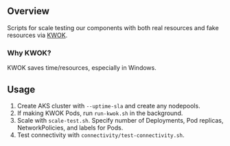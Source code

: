 ## Overview
Scripts for scale testing our components with both real resources and fake resources via [KWOK](https://github.com/kubernetes-sigs/kwok).

### Why KWOK?
KWOK saves time/resources, especially in Windows.

## Usage
1. Create AKS cluster with `--uptime-sla` and create any nodepools.
2. If making KWOK Pods, run `run-kwok.sh` in the background.
3. Scale with `scale-test.sh`. Specify number of Deployments, Pod replicas, NetworkPolicies, and labels for Pods.
4. Test connectivity with `connectivity/test-connectivity.sh`.
